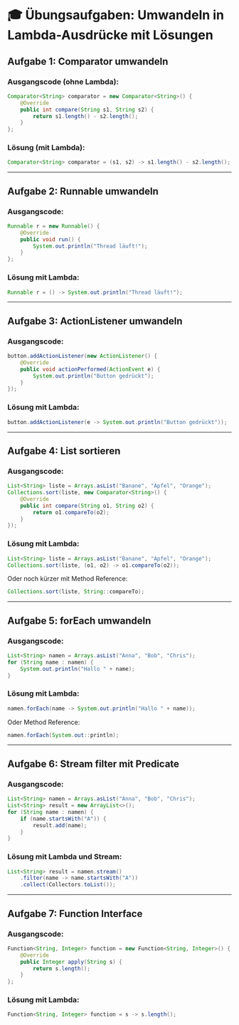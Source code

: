 # 🎓 Übungsaufgaben: Umwandeln in Lambda-Ausdrücke mit Lösungen

## Aufgabe 1: Comparator umwandeln

### Ausgangscode (ohne Lambda):
~~~java
Comparator<String> comparator = new Comparator<String>() {
    @Override
    public int compare(String s1, String s2) {
        return s1.length() - s2.length();
    }
};
~~~

### Lösung (mit Lambda):
~~~java
Comparator<String> comparator = (s1, s2) -> s1.length() - s2.length();
~~~

---

## Aufgabe 2: Runnable umwandeln

### Ausgangscode:
~~~java
Runnable r = new Runnable() {
    @Override
    public void run() {
        System.out.println("Thread läuft!");
    }
};
~~~

### Lösung mit Lambda:
~~~java
Runnable r = () -> System.out.println("Thread läuft!");
~~~

---

## Aufgabe 3: ActionListener umwandeln

### Ausgangscode:
~~~java
button.addActionListener(new ActionListener() {
    @Override
    public void actionPerformed(ActionEvent e) {
        System.out.println("Button gedrückt");
    }
});
~~~

### Lösung mit Lambda:
~~~java
button.addActionListener(e -> System.out.println("Button gedrückt"));
~~~

---

## Aufgabe 4: List sortieren

### Ausgangscode:
~~~java
List<String> liste = Arrays.asList("Banane", "Apfel", "Orange");
Collections.sort(liste, new Comparator<String>() {
    @Override
    public int compare(String o1, String o2) {
        return o1.compareTo(o2);
    }
});
~~~

### Lösung mit Lambda:
~~~java
List<String> liste = Arrays.asList("Banane", "Apfel", "Orange");
Collections.sort(liste, (o1, o2) -> o1.compareTo(o2));
~~~

Oder noch kürzer mit Method Reference:
~~~java
Collections.sort(liste, String::compareTo);
~~~

---

## Aufgabe 5: forEach umwandeln

### Ausgangscode:
~~~java
List<String> namen = Arrays.asList("Anna", "Bob", "Chris");
for (String name : namen) {
    System.out.println("Hallo " + name);
}
~~~

### Lösung mit Lambda:
~~~java
namen.forEach(name -> System.out.println("Hallo " + name));
~~~

Oder Method Reference:
~~~java
namen.forEach(System.out::println);
~~~

---

## Aufgabe 6: Stream filter mit Predicate

### Ausgangscode:
~~~java
List<String> namen = Arrays.asList("Anna", "Bob", "Chris");
List<String> result = new ArrayList<>();
for (String name : namen) {
    if (name.startsWith("A")) {
        result.add(name);
    }
}
~~~

### Lösung mit Lambda und Stream:
~~~java
List<String> result = namen.stream()
    .filter(name -> name.startsWith("A"))
    .collect(Collectors.toList());
~~~

---

## Aufgabe 7: Function Interface

### Ausgangscode:
~~~java
Function<String, Integer> function = new Function<String, Integer>() {
    @Override
    public Integer apply(String s) {
        return s.length();
    }
};
~~~

### Lösung mit Lambda:
~~~java
Function<String, Integer> function = s -> s.length();
~~~